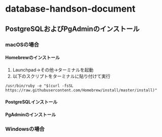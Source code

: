 # database-handson-document
## PostgreSQLおよびPgAdminのインストール
### macOSの場合
#### Homebrewのインストール
1. Launchpad->その他->ターミナルを起動
2. 以下のスクリプトをターミナルに貼り付けて実行
```
/usr/bin/ruby -e "$(curl -fsSL https://raw.githubusercontent.com/Homebrew/install/master/install)"
```
#### PostgreSQLインストール
#### PgAdminのインストール

### Windowsの場合
